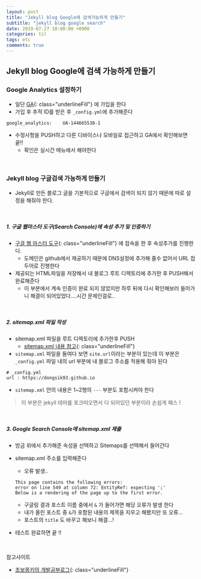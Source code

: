 ```yaml
---
layout: post
title: "Jekyll blog Google에 검색가능하게 만들기"
subtitle: "jekyll blog google search"
date: 2019-07-27 18:00:00 +0900
categories: til
tags: etc
comments: true
---
```


## Jekyll blog Google에 검색 가능하게 만들기



### Google Analytics 설정하기

- 일단 [GA](https://analytics.google.com/analytics/web/?authuser=0#/provision/SignUp/){: class="underlineFill"} 에 가입을 한다
- 가입 후 추적 ID를 받은 후 `_config.yml`에 추가해준다

```
google_analytics:    UA-144665538-1
```

- 수정사항을 PUSH하고 다른 디바이스나 모바일로 접근하고 GA에서 확인해보면 끝!!
  - 확인은 실시간 메뉴에서 해야한다

<br>

### Jekyll blog 구글검색 가능하게 만들기


- Jekyll로 만든 블로그 글을 기본적으로 구글에서 검색이 되지 않기 때문에 따로 설정을 해줘야 한다.

<br>

##### 1. 구글 웹마스터 도구(Search Console)에 속성 추가 및 인증하기

- [구글 웹 마스터 도구](https://search.google.com/search-console/about?hl=ko&utm_source=wmx&utm_medium=wmx-welcome){: class="underlineFill"} 에 접속을 한 후 속성추가를 진행한다.
  - 도메인은 github에서 제공하기 때문에 DNS설정에 추가해 줄수 없어서 URL 접두어로 진행한다
- 제공되는 HTML파일을 저장해서 내 블로그 루트 디렉토리에 추가한 후 PUSH해서 완료해준다
  - 이 부분에서 계속 인증이 완료 되지 않았지만 하루 뒤에 다시 확인해보러 들어가니 해결이 되어있었다....시간 문제인걸로..

<br>

##### 2. sitemap.xml 파일 작성

- sitemap.xml 파일을 루트 디렉토리에 추가한후 PUSH
  - [sitemap.xml 내용 참고](https://github.com/wayhome25/wayhome25.github.io/blob/master/sitemap.xml){: class="underlineFill"}
- `sitemap.xml` 파일을 들여다 보면 `site.url`이라는 부분이 있는데  이 부분은 `_config.yml` 파일 내의 url  부분에 내 블로그 주소를 적용해 줘야 된다

```
# _config.yml
url : https://dongsik93.github.io
```

- `sitemap.xml` 안의 내용은 1~2행의 `---` 부분도 포함시켜야 한다

> 이 부분은 jekyll 테마를 포크떠오면서 다 되어있던 부분이라 손쉽게 패스 ! 

<br>

##### 3. Google Search Console에 sitemap.xml 제출

- 방금 위에서 추가해준 속성을 선택하고 Sitemaps를 선택해서 들어간다

- sitemap.xml 주소를 입력해준다

  - 오류 발생..

  ```
  This page contains the following errors:
  error on line 549 at column 72: EntityRef: expecting ';'
  Below is a rendering of the page up to the first error.
  ```

  - 구글링 결과 포스트 이름 중에서 `&` 가 들어가면 해당 오류가 발생 한다
  - 내가 올린 포스트 중 `&`가 포함된 내용의 제목을 지우고 해봤지만 또 오류...
  - 포스트의 `title` 도 바꾸고 해보니 해결...!

- 테스트 완료하면 끝 !!

<br>

참고사이트
- [초보몽키의 개발공부로그](https://wayhome25.github.io/etc/2017/02/20/google-search-sitemap-jekyll/){: class="underlineFill"}